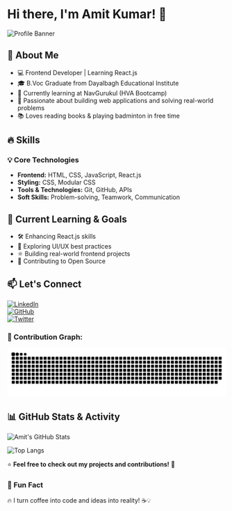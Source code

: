 # Hi there, I'm Amit Kumar! 👋

![Profile Banner](https://source.unsplash.com/1600x400/?technology,developer)

## 🚀 About Me
- 💻 Frontend Developer | Learning React.js
- 🎓 B.Voc Graduate from Dayalbagh Educational Institute
- 🏫 Currently learning at NavGurukul (HVA Bootcamp)
- 🎯 Passionate about building web applications and solving real-world problems
- 📚 Loves reading books & playing badminton in free time

## 🔥 Skills
### 💡 Core Technologies
- **Frontend:** HTML, CSS, JavaScript, React.js
- **Styling:** CSS, Modular CSS
- **Tools & Technologies:** Git, GitHub, APIs
- **Soft Skills:** Problem-solving, Teamwork, Communication

## 🌱 Current Learning & Goals
- 🛠 Enhancing React.js skills
- 🎨 Exploring UI/UX best practices
- ⚛️ Building real-world frontend projects
- 🚀 Contributing to Open Source


## 📫 Let's Connect
[![LinkedIn](https://img.shields.io/badge/LinkedIn-blue?style=for-the-badge&logo=linkedin)](https://www.linkedin.com/in/amit-kumar790894/)  
[![GitHub](https://img.shields.io/badge/GitHub-black?style=for-the-badge&logo=github)](https://github.com/Amit-2002)  
[![Twitter](https://img.shields.io/badge/Twitter-blue?style=for-the-badge&logo=twitter)](https://twitter.com/AMIT_SINGH6398)  

<h3 align="left">🐍 Contribution Graph:</h3>
<picture>
  <source media="(prefers-color-scheme: dark)" srcset="https://raw.githubusercontent.com/platane/snk/output/github-contribution-grid-snake-dark.svg" />
  <source media="(prefers-color-scheme: light)" srcset="https://raw.githubusercontent.com/platane/snk/output/github-contribution-grid-snake.svg" />
  <img alt="GitHub contribution grid snake animation" src="https://raw.githubusercontent.com/platane/snk/output/github-contribution-grid-snake.svg" />
</picture>

## 📊 GitHub Stats & Activity
![Amit's GitHub Stats](https://github-readme-stats.vercel.app/api?username=amitkumar&show_icons=true&theme=radical)

![Top Langs](https://github-readme-stats.vercel.app/api/top-langs/?username=amitkumar&layout=compact&theme=radical)

⭐ **Feel free to check out my projects and contributions!** 🚀

### 🎯 Fun Fact
🔥 I turn coffee into code and ideas into reality! ☕💡
